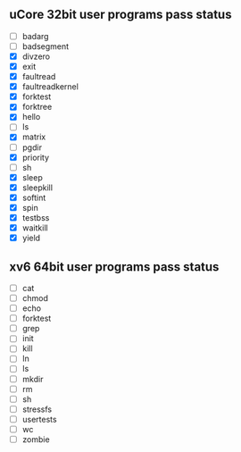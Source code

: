 ## uCore 32bit user programs pass status
- [ ] badarg
- [ ] badsegment
- [x] divzero
- [x] exit
- [x] faultread
- [x] faultreadkernel
- [x] forktest
- [x] forktree
- [x] hello
- [ ] ls
- [x] matrix
- [ ] pgdir
- [x] priority
- [ ] sh
- [x] sleep
- [x] sleepkill
- [x] softint
- [x] spin
- [x] testbss
- [x] waitkill
- [x] yield

## xv6 64bit user programs pass status
- [ ] cat
- [ ] chmod
- [ ] echo
- [ ] forktest
- [ ] grep
- [ ] init
- [ ] kill
- [ ] ln
- [ ] ls
- [ ] mkdir
- [ ] rm
- [ ] sh
- [ ] stressfs
- [ ] usertests
- [ ] wc
- [ ] zombie
